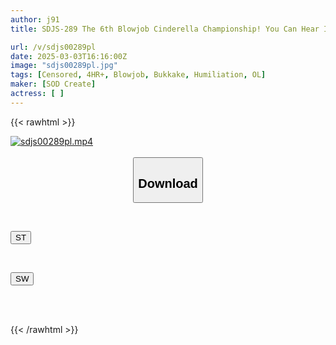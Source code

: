 ```yaml
---
author: j91
title: SDJS-289 The 6th Blowjob Cinderella Championship! You Can Hear It! 29 SOD Female Employees. They Pack All The Feelings They Have In The Skills And Experience They Have Cultivated In Their Lives Into A Serious No-Hands Blowjob. Lots Of Drool And Sticky Sucking And Licking. This Is Our 100% Blowjob Sound. And After Facials And Oral Ejaculations, They Return To Their Normal Duties.

url: /v/sdjs00289pl
date: 2025-03-03T16:16:00Z
image: "sdjs00289pl.jpg"
tags: [Censored, 4HR+, Blowjob, Bukkake, Humiliation, OL]
maker: [SOD Create]
actress: [ ]
---
```



{{< rawhtml >}}

<div class="video" data-videoid="ydDaKKmvo4S1Wwy">
    <a href="javascript:;">
        <img src="/v/sdjs00289pl/sdjs00289pl.jpg" width="WIDTH" height="HEIGHT" alt="sdjs00289pl.mp4" loading="lazy">
    </a>
</div>

<script type="text/javascript" src="https://j91.asia/asset/on-demand-st.js"></script>

<br>
  <link rel="stylesheet" href="https://j91.asia/asset/bs5.css">
  
  <center>
  <button class="btn btn-primary" type="button" data-bs-toggle="collapse" data-bs-target=".multi-collapse" aria-expanded="false" aria-controls="multiCollapseExample1 multiCollapseExample2"><h2>Download</h2></button></center>
</p>
<div class="row">
  <div class="col">
    <div class="collapse multi-collapse" id="multiCollapseExample1">
      <div class="card card-body">
	      	      <br>
<div class="buttons">  
<p><a href="/v/sdjs00289pl/st.html" target="_blank"><button class="btn-hover color-3"><i class="fa fa-download"></i> ST</button></a></p></div>
    </div>
  </div>
</div>
  <div class="col">
    <div class="collapse multi-collapse" id="multiCollapseExample2">
      <div class="card card-body">
	      <br>
<div class="buttons">
<p><a href="/v/sdjs00289pl/sw.html" target="_blank"><button class="btn-hover color-2"><i class="fa fa-download"></i> SW</button></a></p></div>
<br><br>
      </div>
    </div>
  </div>
</div>

{{< /rawhtml >}}